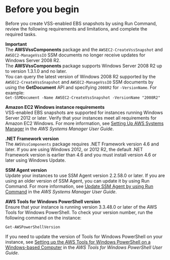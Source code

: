 # Before you begin<a name="application-consistent-snapshots-prereqs"></a>

Before you create VSS\-enabled EBS snapshots by using Run Command, review the following requirements and limitations, and complete the required tasks\. 

**Important**  
The **AWSVssComponents** package and the `AWSEC2-CreateVssSnapshot` and `AWSEC2-ManageVssIO` SSM documents no longer receive updates for Windows Server 2008 R2\.  
The **AWSVssComponents** package supports Windows Server 2008 R2 up to version 1\.3\.1\.0 and no later\.  
You can query the latest version of Windows 2008 R2 supported by the `AWSEC2-CreateVssSnapshot` and `AWSEC2-ManageVssIO` SSM documents by using the **GetDocument** API and specifying `2008R2` for `-VersionName`\. For example:  
`Get-SSMDocument -Name AWSEC2-CreateVssSnapshot -VersionName "2008R2"`

**Amazon EC2 Windows instance requirements**  
VSS\-enabled EBS snapshots are supported for instances running Windows Server 2012 or later\. Verify that your instances meet all requirements for Amazon EC2 Windows\. For more information, see [ Setting Up AWS Systems Manager](https://docs.aws.amazon.com/systems-manager/latest/userguide/systems-manager-setting-up.html) in the *AWS Systems Manager User Guide*\.

**\.NET Framework version**  
The `AWSVssComponents` package requires \.NET Framework version 4\.6 and later\. If you are using Windows 2012, or 2012 R2, the default \.NET Framework version is earlier than 4\.6 and you must install version 4\.6 or later using Windows Update\.

**SSM Agent version**  
Update your instances to use SSM Agent version 2\.2\.58\.0 or later\. If you are using an older version of SSM Agent, you can update it by using Run Command\. For more information, see [Update SSM Agent by using Run Command](https://docs.aws.amazon.com/systems-manager/latest/userguide/rc-console.html#rc-console-agentexample) in the *AWS Systems Manager User Guide*\.

**AWS Tools for Windows PowerShell version**  
Ensure that your instance is running version 3\.3\.48\.0 or later of the AWS Tools for Windows PowerShell\. To check your version number, run the following command on the instance:

```
Get-AWSPowerShellVersion
```

If you need to update the version of Tools for Windows PowerShell on your instance, see [Setting up the AWS Tools for Windows PowerShell on a Windows\-based Computer](https://docs.aws.amazon.com/powershell/latest/userguide/pstools-getting-set-up-windows.html) in the *AWS Tools for Windows PowerShell User Guide*\.